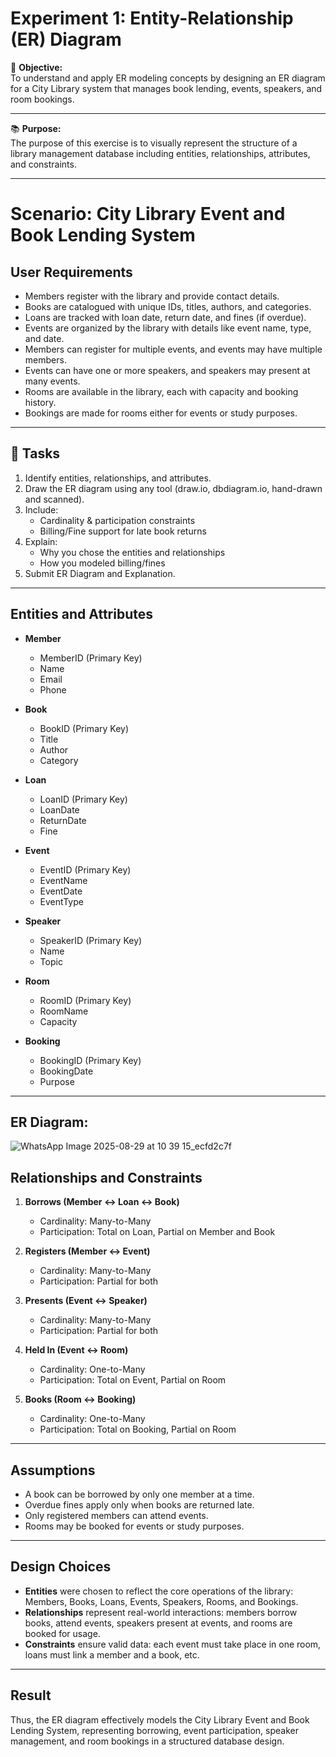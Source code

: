 # Experiment 1: Entity-Relationship (ER) Diagram

🎯 **Objective:**  
To understand and apply ER modeling concepts by designing an ER diagram for a City Library system that manages book lending, events, speakers, and room bookings.

---

📚 **Purpose:**  
The purpose of this exercise is to visually represent the structure of a library management database including entities, relationships, attributes, and constraints.

---

# Scenario: City Library Event and Book Lending System

## User Requirements

- Members register with the library and provide contact details.  
- Books are catalogued with unique IDs, titles, authors, and categories.  
- Loans are tracked with loan date, return date, and fines (if overdue).  
- Events are organized by the library with details like event name, type, and date.  
- Members can register for multiple events, and events may have multiple members.  
- Events can have one or more speakers, and speakers may present at many events.  
- Rooms are available in the library, each with capacity and booking history.  
- Bookings are made for rooms either for events or study purposes.  


---

## 📝 Tasks
1. Identify entities, relationships, and attributes.  
2. Draw the ER diagram using any tool (draw.io, dbdiagram.io, hand-drawn and scanned).  
3. Include:  
   - Cardinality & participation constraints  
   - Billing/Fine support for late book returns  
4. Explain:  
   - Why you chose the entities and relationships  
   - How you modeled billing/fines  
5. Submit ER Diagram and Explanation.

---

## Entities and Attributes

- **Member**  
  - MemberID (Primary Key)  
  - Name  
  - Email  
  - Phone  

- **Book**  
  - BookID (Primary Key)  
  - Title  
  - Author  
  - Category  

- **Loan**  
  - LoanID (Primary Key)  
  - LoanDate  
  - ReturnDate  
  - Fine  

- **Event**  
  - EventID (Primary Key)  
  - EventName  
  - EventDate  
  - EventType  

- **Speaker**  
  - SpeakerID (Primary Key)  
  - Name  
  - Topic  

- **Room**  
  - RoomID (Primary Key)  
  - RoomName  
  - Capacity  

- **Booking**  
  - BookingID (Primary Key)  
  - BookingDate  
  - Purpose  

---

## ER Diagram:

![WhatsApp Image 2025-08-29 at 10 39 15_ecfd2c7f](https://github.com/user-attachments/assets/0b472523-d1d1-4aab-a717-a0a98c75ca45)


## Relationships and Constraints

1. **Borrows (Member ↔ Loan ↔ Book)**  
   - Cardinality: Many-to-Many  
   - Participation: Total on Loan, Partial on Member and Book  

2. **Registers (Member ↔ Event)**  
   - Cardinality: Many-to-Many  
   - Participation: Partial for both  

3. **Presents (Event ↔ Speaker)**  
   - Cardinality: Many-to-Many  
   - Participation: Partial for both  

4. **Held In (Event ↔ Room)**  
   - Cardinality: One-to-Many  
   - Participation: Total on Event, Partial on Room  

5. **Books (Room ↔ Booking)**  
   - Cardinality: One-to-Many  
   - Participation: Total on Booking, Partial on Room  

---

## Assumptions
- A book can be borrowed by only one member at a time.  
- Overdue fines apply only when books are returned late.  
- Only registered members can attend events.  
- Rooms may be booked for events or study purposes.  

---

## Design Choices
- **Entities** were chosen to reflect the core operations of the library: Members, Books, Loans, Events, Speakers, Rooms, and Bookings.  
- **Relationships** represent real-world interactions: members borrow books, attend events, speakers present at events, and rooms are booked for usage.  
- **Constraints** ensure valid data: each event must take place in one room, loans must link a member and a book, etc.  

---

## Result
Thus, the ER diagram effectively models the City Library Event and Book Lending System, representing borrowing, event participation, speaker management, and room bookings in a structured database design.

